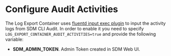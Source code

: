 # Configure Audit Activities

The Log Export Container uses [fluentd input exec plugin](https://docs.fluentd.org/input/exec) to input the activity logs from SDM CLI Audit.
In order to enable it you need to specify `LOG_EXPORT_CONTAINER_AUDIT_ACTIVITIES=true` and provide the following variable:
* **SDM_ADMIN_TOKEN**. Admin Token created in SDM Web UI.
